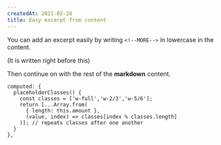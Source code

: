 ```yaml
---
createdAt: 2021-02-28
title: Easy excerpt from content
---
```

You can add an excerpt easily by writing `<!--MORE-->` in lowercase in the content.

<!--more-->

(It is written right before this)

Then continue on with the rest of the **markdown** content.

```apl
computed: {
  placeholderClasses() {
    const classes = ['w-full','w-2/3','w-5/6'];
    return [...Array.from(
      { length: this.amount },
      (value, index) => classes[index % classes.length]
    )]; // repeats classes after one another
  }
},
```